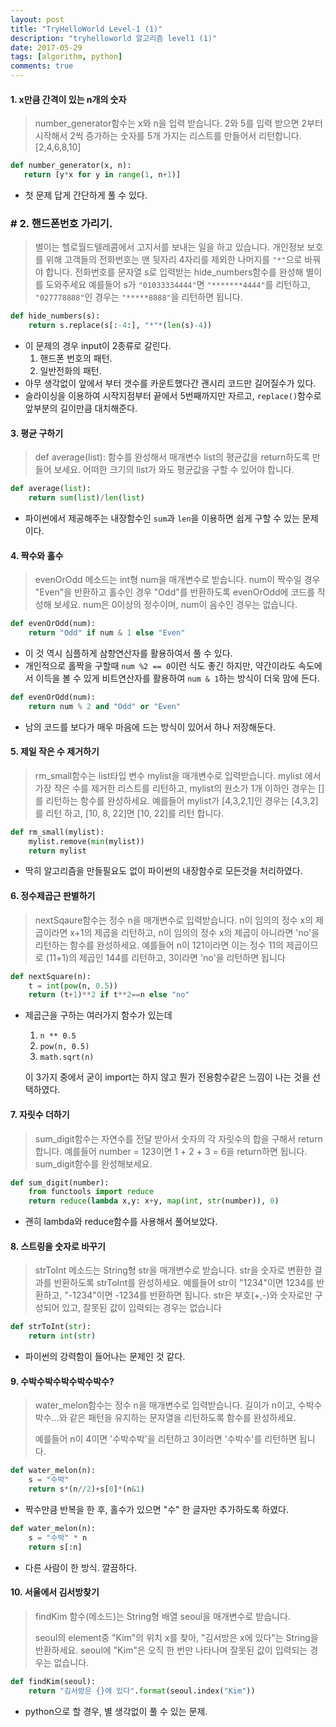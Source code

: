 ```yaml
---
layout: post
title: "TryHelloWorld Level-1 (1)"
description: "tryhelloworld 알고리즘 level1 (1)"
date: 2017-05-29
tags: [algorithm, python]
comments: true
---
```




#### 1. x만큼 간격이 있는 n개의 숫자

> number_generator함수는 x와 n을 입력 받습니다.
> 2와 5를 입력 받으면 2부터 시작해서 2씩 증가하는 숫자를 5개 가지는 리스트를 만들어서 리턴합니다.
> [2,4,6,8,10]

 ```python
def number_generator(x, n):
    return [y*x for y in range(1, n+1)]
 ```

- 첫 문제 답게 간단하게 풀 수 있다. <br>



### # 2. 핸드폰번호 가리기.

> 별이는 헬로월드텔레콤에서 고지서를 보내는 일을 하고 있습니다. 개인정보 보호를 위해 고객들의 전화번호는 맨 뒷자리 4자리를 제외한 나머지를 `"*"`으로 바꿔야 합니다.
> 전화번호를 문자열 s로 입력받는 hide_numbers함수를 완성해 별이를 도와주세요
> 예를들어 s가 `"01033334444"`면 `"*******4444"`를 리턴하고, `"027778888"`인 경우는 `"*****8888"`을 리턴하면 됩니다.

```python
def hide_numbers(s):
    return s.replace(s[:-4:], "*"*(len(s)-4))
```

- 이 문제의 경우 input이 2종류로 갈린다.
  1. 핸드폰 번호의 패턴.
  2. 일반전화의 패턴.
- 아무 생각없이 앞에서 부터 갯수를 카운트했다간 괜시리 코드만 길어질수가 있다.
- 슬라이싱을 이용하여 시작지점부터 끝에서 5번째까지만 자르고, `replace()`함수로 앞부분의 길이만큼 대치해준다.<br>

#### 3. 평균 구하기

> def average(list):
> 함수를 완성해서 매개변수 list의 평균값을 return하도록 만들어 보세요.
> 어떠한 크기의 list가 와도 평균값을 구할 수 있어야 합니다.

```python
def average(list):
    return sum(list)/len(list)
```

- 파이썬에서 제공해주는 내장함수인 `sum`과 `len`을 이용하면 쉽게 구할 수 있는 문제이다.<br>



#### 4. 짝수와 홀수

> evenOrOdd 메소드는 int형 num을 매개변수로 받습니다.
> num이 짝수일 경우 "Even"을 반환하고 홀수인 경우 "Odd"를 반환하도록 evenOrOdd에 코드를 작성해 보세요.
> num은 0이상의 정수이며, num이 음수인 경우는 없습니다.

```python
def evenOrOdd(num):
    return "Odd" if num & 1 else "Even"
```

- 이 것 역시 심플하게 삼항연산자를 활용하여서 풀 수 있다.
- 개인적으로 홀짝을 구할때 `num %2 == 0`이런 식도 좋긴 하지만, 약간이라도 속도에서 이득을 볼 수 있게 비트연산자를 활용하여 `num & 1`하는 방식이 더욱 맘에 든다.

```python
def evenOrOdd(num):
    return num % 2 and "Odd" or "Even"
```

- 남의 코드를 보다가 매우 마음에 드는 방식이 있어서 하나 저장해둔다.<br>



#### 5. 제일 작은 수 제거하기

> rm_small함수는 list타입 변수 mylist을 매개변수로 입력받습니다.
> mylist 에서 가장 작은 수를 제거한 리스트를 리턴하고, mylist의 원소가 1개 이하인 경우는 []를 리턴하는 함수를 완성하세요.
> 예를들어 mylist가 [4,3,2,1]인 경우는 [4,3,2]를 리턴 하고, [10, 8, 22]면 [10, 22]를 리턴 합니다.

```python
def rm_small(mylist):
    mylist.remove(min(mylist))
    return mylist
```

- 딱히 알고리즘을 만들필요도 없이 파이썬의 내장함수로 모든것을 처리하였다.<br>



#### 6. 정수제곱근 판별하기

> nextSqaure함수는 정수 n을 매개변수로 입력받습니다.
> n이 임의의 정수 x의 제곱이라면 x+1의 제곱을 리턴하고, n이 임의의 정수 x의 제곱이 아니라면 'no'을 리턴하는 함수를 완성하세요.
> 예를들어 n이 121이라면 이는 정수 11의 제곱이므로 (11+1)의 제곱인 144를 리턴하고, 3이라면 'no'을 리턴하면 됩니다

```python
def nextSquare(n):
    t = int(pow(n, 0.5))
    return (t+1)**2 if t**2==n else "no"
```

- 제곱근을 구하는 여러가지 함수가 있는데 

  1. `n ** 0.5`
  2. `pow(n, 0.5)`
  3. `math.sqrt(n)`

  이 3가지 중에서 굳이 import는 하지 않고 뭔가 전용함수같은 느낌이 나는 것을 선택하였다. <br>



#### 7. 자릿수 더하기

> sum_digit함수는 자연수를 전달 받아서 숫자의 각 자릿수의 합을 구해서 return합니다.
> 예를들어 number = 123이면 1 + 2 + 3 = 6을 return하면 됩니다.
> sum_digit함수를 완성해보세요.

```python
def sum_digit(number):
    from functools import reduce
    return reduce(lambda x,y: x+y, map(int, str(number)), 0)
```

- 괜히 lambda와 reduce함수를 사용해서 풀어보았다.<br>



#### 8. 스트링을 숫자로 바꾸기

> strToInt 메소드는 String형 str을 매개변수로 받습니다.
> str을 숫자로 변환한 결과를 반환하도록 strToInt를 완성하세요.
> 예를들어 str이 "1234"이면 1234를 반환하고, "-1234"이면 -1234를 반환하면 됩니다.
> str은 부호(+,-)와 숫자로만 구성되어 있고, 잘못된 값이 입력되는 경우는 없습니다

```python
def strToInt(str):
    return int(str)
```

- 파이썬의 강력함이 들어나는 문제인 것 같다.<br>



#### 9. 수박수박수박수박수박수?

> water_melon함수는 정수 n을 매개변수로 입력받습니다.
> 길이가 n이고, 수박수박수...와 같은 패턴을 유지하는 문자열을 리턴하도록 함수를 완성하세요.
>
> 예를들어 n이 4이면 '수박수박'을 리턴하고 3이라면 '수박수'를 리턴하면 됩니다.

```python
def water_melon(n):
    s = "수박"
    return s*(n//2)+s[0]*(n&1)
```

- 짝수만큼 반복을 한 후, 홀수가 있으면 "수" 한 글자만 추가하도록 하였다.

```python
def water_melon(n):
    s = "수박" * n
    return s[:n]
```

- 다른 사람이 한 방식. 깔끔하다.<br>



#### 10. 서울에서 김서방찾기

> findKim 함수(메소드)는 String형 배열 seoul을 매개변수로 받습니다.
>
> seoul의 element중 "Kim"의 위치 x를 찾아, "김서방은 x에 있다"는 String을 반환하세요.
> seoul에 "Kim"은 오직 한 번만 나타나며 잘못된 값이 입력되는 경우는 없습니다.

```python
def findKim(seoul):
    return "김서방은 {}에 있다".format(seoul.index("Kim"))
```

- python으로 할 경우, 별 생각없이 풀 수 있는 문제.

























